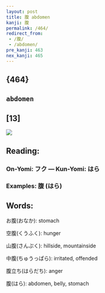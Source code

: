 ```yaml
---
layout: post
title: 腹 abdomen
kanji: 腹
permalink: /464/
redirect_from:
 - /腹/
 - /abdomen/
pre_kanji: 463
nex_kanji: 465
---
```


## {464}

## `abdomen`

## [13]

<div class="stroke"><img src="E885B9.png" /></div>

## Reading:

### On-Yomi: フク &mdash; Kun-Yomi: はら

### Examples: 腹 (はら)

## Words:

お腹(おなか): stomach

空腹(くうふく): hunger

山腹(さんぷく): hillside, mountainside

中腹(ちゅうっぱら): irritated, offended

腹立ち(はらだち): anger

腹(はら): abdomen, belly, stomach
